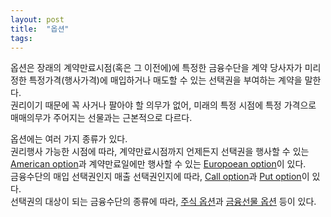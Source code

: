 ```yaml
---
layout: post
title:  "옵션"
tags:  
---
```


<p>
  옵션은 장래의 계약만료시점(혹은 그 이전에)에 특정한 금융수단을 계약 당사자가 미리 정한 특정가격(행사가격)에 매입하거나 매도할 수 있는 선택권을 부여하는 계약을 말한다.<br>
  권리이기 때문에 꼭 사거나 팔아야 할 의무가 없어, 미래의 특정 시점에 특정 가격으로 매매의무가 주어지는 선물과는 근본적으로 다르다.
</p>
<p>
  옵션에는 여러 가지 종류가 있다.<br>
  권리행사 가능한 시점에 따라, 계약만료시점까지 언제든지 선택권을 행사할 수 있는 <u>American option</u>과 계약만료일에만 행사할 수 있는 <u>Europoean option</u>이 있다.<br>
  금융수단의 매입 선택권인지 매출 선택권인지에 따라, <u>Call option</u>과 <u>Put option</u>이 있다.<br>
  선택권의 대상이 되는 금융수단의 종류에 따라, <u>주식 옵션</u>과 <u>금융선물 옵션</u> 등이 있다.
</p>

